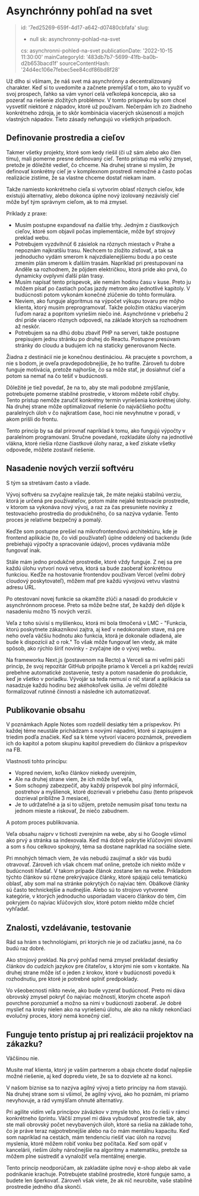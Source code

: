 Asynchrónny pohľad na svet
==========================

> id: '7ed25269-659f-4d17-a642-d07480cbfafa'
> slug:
> 	- null
> 	sk: asynchronny-pohlad-na-svet
> 
> cs: asynchronni-pohled-na-svet
> publicationDate: '2022-10-15 11:30:00'
> mainCategoryId: '483db7b7-5699-41fb-ba0b-d2b653bacd1f'
> sourceContentHash: '24d4ec106e7febec5ee84cdf86bd8f28'

Už dlho si všímam, že náš svet má asynchrónny a decentralizovaný charakter. Keď si to uvedomíte a začnete premýšľať o tom, ako to využiť vo svoj prospech, ľahko sa vám vynorí celá veľkolepá koncepcia, ako sa pozerať na riešenie zložitých problémov. V tomto príspevku by som chcel vysvetliť niektoré z nápadov, ktoré už používam. Nečerpám ich zo žiadneho konkrétneho zdroja, je to skôr kombinácia viacerých skúseností a mojich vlastných nápadov. Tieto zásady nefungujú vo všetkých prípadoch.

Definovanie prostredia a cieľov
-------------------------

Takmer všetky projekty, ktoré som kedy riešil (či už sám alebo ako člen tímu), mali pomerne presne definovaný cieľ. Tento prístup má veľký zmysel, pretože je dôležité vedieť, čo chceme. Na druhej strane si myslím, že definovať konkrétny cieľ je v komplexnom prostredí nemožné a často počas realizácie zistíme, že sa vlastne chceme dostať niekam inam.

Takže namiesto konkrétneho cieľa si vytvorím oblasť rôznych cieľov, kde existujú alternatívy, alebo dokonca úplne nový izolovaný nezávislý cieľ môže byť tým správnym cieľom, ak to má zmysel.

Príklady z praxe:

- Musím postupne expandovať na ďalšie trhy. Jedným z čiastkových cieľov, ktoré som objavil počas implementácie, môže byť strojový preklad webu.
- Potrebujem vyzdvihnúť 6 zásielok na rôznych miestach v Prahe a nepoznám najkratšiu trasu. Nechcem to zložito zisťovať, a tak sa jednoducho vydám smerom k najvzdialenejšiemu bodu a po ceste zmením plán smerom k ďalším trasám. Napríklad pri prestupovaní na Anděle sa rozhodnem, že pôjdem električkou, ktorá príde ako prvá, čo dynamicky ovplyvní ďalší plán trasy.
- Musím napísať tento príspevok, ale nemám hodinu času v kuse. Preto ju môžem písať po častiach počas jazdy metrom ako jednotlivé kapitoly. V budúcnosti potom vykonám konečné zlúčenie do tohto formulára.
- Neviem, ako funguje algoritmus na výpočet výkupu tovaru pre môjho klienta, ktorý musím preprogramovať. Takže položím otázku viacerým ľuďom naraz a popritom vyriešim niečo iné. Asynchrónne v priebehu 2 dní príde viacero rôznych odpovedí, na základe ktorých sa rozhodnem až neskôr.
- Potrebujem sa na dlhú dobu zbaviť PHP na serveri, takže postupne prepisujem jednu stránku po druhej do Reactu. Postupne presúvam stránky do cloudu a budujem ich na staticky generovanom Necte.

Žiadna z destinácií nie je konečnou destináciou. Ak pracujete s povrchom, a nie s bodom, je oveľa pravdepodobnejšie, že ho trafíte. Zároveň tu dobre funguje motivácia, pretože najhoršie, čo sa môže stať, je dosiahnuť cieľ a potom sa nemať na čo tešiť v budúcnosti.

Dôležité je tiež povedať, že na to, aby ste mali podobné zmýšľanie, potrebujete pomerne stabilné prostredie, v ktorom môžete robiť chyby. Tento prístup nemôže zaručiť konkrétny termín vyriešenia konkrétnej úlohy. Na druhej strane môže optimalizovať riešenie čo najväčšieho počtu paralelných úloh v čo najkratšom čase, hoci nie nevyhnutne v poradí, v akom prišli do frontu.

Tento princíp by sa dal prirovnať napríklad k tomu, ako fungujú výpočty v paralelnom programovaní. Stručne povedané, rozkladáte úlohy na jednotlivé vlákna, ktoré riešia rôzne čiastkové úlohy naraz, a keď získate všetky odpovede, môžete zostaviť riešenie.

Nasadenie nových verzií softvéru
--------------------------------

S tým sa stretávam často a všade.

Vývoj softvéru sa zvyčajne realizuje tak, že máte nejakú stabilnú verziu, ktorá je určená pre používateľov, potom máte nejaké testovacie prostredie, v ktorom sa vykonáva nový vývoj, a raz za čas presuniete novinky z testovacieho prostredia do produkčného, čo sa nazýva vydanie. Tento proces je relatívne bezpečný a pomalý.

Keďže som postupne prešiel na mikrofrontendovú architektúru, kde je frontend aplikácie (to, čo vidí používateľ) úplne oddelený od backendu (kde prebiehajú výpočty a spracovanie údajov), proces vydávania môže fungovať inak.

Stále mám jedno produkčné prostredie, ktoré vždy funguje. Z nej sa pre každú úlohu vytvorí nová vetva, ktorá sa bude zaoberať konkrétnou funkciou. Keďže na hostovanie frontendov používam Vercel (veľmi dobrý cloudový poskytovateľ), môžem mať pre každú vývojovú vetvu vlastnú adresu URL.

Po otestovaní novej funkcie sa okamžite zlúči a nasadí do produkcie v asynchrónnom procese. Preto sa môže bežne stať, že každý deň dôjde k nasadeniu možno 15 nových verzií.

Veľa z toho súvisí s myšlienkou, ktorá mi bola tlmočená v LMC - "Funkcia, ktorú poskytnete zákazníkovi zajtra, aj keď v nedokonalom stave, má pre neho oveľa väčšiu hodnotu ako funkcia, ktorá je dokonale odladená, ale bude k dispozícii až o rok." To však môže fungovať len vtedy, ak máte spôsob, ako rýchlo šíriť novinky - zvyčajne ide o vývoj webu.

Na frameworku Next.js (postavenom na Recto) a Verceli sa mi veľmi páči princíp, že svoj repozitár GitHub pripojíte priamo k Verceli a pri každej revízii prebehne automatické zostavenie, testy a potom nasadenie do produkcie, keď je všetko v poriadku. Vývojár sa teda nemusí o nič starať a aplikácia sa nasadzuje každú hodinu bez akéhokoľvek úsilia. Je veľmi dôležité formalizovať rutinné činnosti a následne ich automatizovať.

Publikovanie obsahu
----------------

V poznámkach Apple Notes som rozdelil desiatky tém a príspevkov. Pri každej téme neustále prichádzam s novými nápadmi, ktoré si zapisujem a triedim podľa značiek. Keď sa k téme vytvorí viacero poznámok, prevediem ich do kapitol a potom skupinu kapitol prevediem do článkov a príspevkov na FB.

Vlastnosti tohto princípu:

- Vopred neviem, koľko článkov niekedy uverejním,
- Ale na druhej strane viem, že ich môže byť veľa,
- Som schopný zabezpečiť, aby každý príspevok bol plný informácií, postrehov a myšlienok, ktoré dozrievali v priebehu času (tento príspevok dozrieval približne 3 mesiace),
- Je to udržateľné a ja si to užijem, pretože nemusím písať tonu textu na jednom mieste a riskovať, že niečo zabudnem.

A potom proces publikovania.

Veľa obsahu najprv v tichosti zverejním na webe, aby si ho Google všimol ako prvý a stránka sa indexovala. Keď má dobré pokrytie kľúčovými slovami a som s ňou celkovo spokojný, téma sa dostane napríklad na sociálne siete.

Pri mnohých témach viem, že vás nebudú zaujímať a skôr vás budú otravovať. Zároveň ich však chcem mať online, pretože ich niekto môže v budúcnosti hľadať. V takom prípade článok zostane len na webe. Príkladom týchto článkov sú rôzne prekrývajúce články, ktoré spájajú celú tematickú oblasť, aby som mal na stránke pokrytých čo najviac tém. Obálkové články sú často technickejšie a nudnejšie. Alebo sú to strojovo vytvorené kategórie, v ktorých jednoducho usporiadam viacero článkov do tém, čím pokryjem čo najviac kľúčových slov, ktoré potom niekto môže chcieť vyhľadať.

Znalosti, vzdelávanie, testovanie
------------------------------

Rád sa hrám s technológiami, pri ktorých nie je od začiatku jasné, na čo budú raz dobré.

Ako strojový preklad. Na prvý pohľad nemá zmysel prekladať desiatky článkov do cudzích jazykov pre čitateľov, s ktorými nie som v kontakte. Na druhej strane môže ísť o jeden z krokov, ktoré v budúcnosti povedú k rozhodnutiu, pre ktoré je potrebné splniť predpoklady.

Vo všeobecnosti nikto nevie, ako bude vyzerať budúcnosť. Preto mi dáva obrovský zmysel pokryť čo najviac možností, ktorým chcete aspoň povrchne porozumieť a možno sa nimi v budúcnosti zaoberať. Je dobré myslieť na kroky nielen ako na vyriešenú úlohu, ale ako na nikdy nekončiaci evolučný proces, ktorý nemá konečný cieľ.

Funguje tento prístup aj pri realizácii projektov na zákazku?
--------------------------------------------------------

Väčšinou nie.

Musíte mať klienta, ktorý je vaším partnerom a obaja chcete dodať najlepšie možné riešenie, aj keď dopredu viete, že sa to dozviete až na konci.

V našom biznise sa to nazýva agilný vývoj a tieto princípy na ňom stavajú. Na druhej strane som si všimol, že agilný vývoj, ako ho poznám, mi priamo nevyhovuje, a rád vymýšľam ohnuté alternatívy.

Pri agilite vidím veľa princípov záväzkov v zmysle toho, kto čo rieši v rámci konkrétneho šprintu. Väčší zmysel mi dáva vybudovať prostredie tak, aby ste mali obrovský počet nevybavených úloh, ktoré sa riešia na základe toho, čo je práve teraz najpotrebnejšie alebo na čo mám mentálnu kapacitu. Keď som napríklad na cestách, mám tendenciu riešiť viac úloh na rozvoj myslenia, ktoré môžem robiť vonku bez počítača. Keď som opäť v kancelárii, riešim úlohy náročnejšie na algoritmy a matematiku, pretože sa môžem plne sústrediť a vynaložiť veľa mentálnej energie.

Tento princíp neodporúčam, ak zakladáte úplne nový e-shop alebo ak vaše podnikanie krachuje. Potrebujete stabilné prostredie, ktoré funguje samo, a budete len šperkovať. Zároveň však viete, že ak nič neurobíte, vaše stabilné prostredie jedného dňa skončí.
